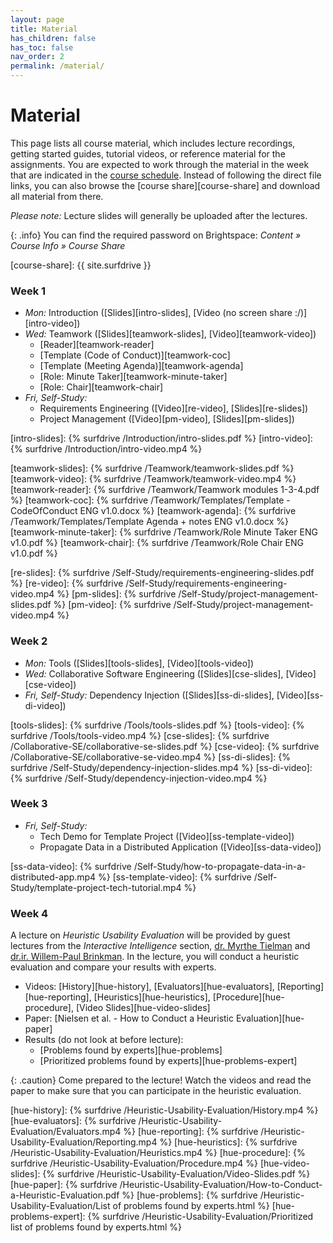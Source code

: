 ```yaml
---
layout: page
title: Material
has_children: false
has_toc: false
nav_order: 2
permalink: /material/
---
```


# Material

This page lists all course material, which includes lecture recordings, getting started guides, tutorial videos, or reference material for the assignments.
You are expected to work through the material in the week that are indicated in the [course schedule]({{site.baseurl}}/course_info/schedule/).
Instead of following the direct file links, you can also browse the [course share][course-share] and download all material from there.

*Please note:* Lecture slides will generally be uploaded after the lectures.

{: .info}
You can find the required password on Brightspace: *Content » Course Info » Course Share*



[course-share]: {{ site.surfdrive }}


### Week 1

- *Mon:* Introduction ([Slides][intro-slides], [Video (no screen share :/)][intro-video])
- *Wed:* Teamwork ([Slides][teamwork-slides], [Video][teamwork-video])
    - [Reader][teamwork-reader]
    - [Template (Code of Conduct)][teamwork-coc]
    - [Template (Meeting Agenda)][teamwork-agenda]
    - [Role: Minute Taker][teamwork-minute-taker]
    - [Role: Chair][teamwork-chair]
- *Fri, Self-Study:*
    - Requirements Engineering ([Video][re-video], [Slides][re-slides])
    - Project Management ([Video][pm-video], [Slides][pm-slides])

[intro-slides]: {% surfdrive /Introduction/intro-slides.pdf %}
[intro-video]: {% surfdrive /Introduction/intro-video.mp4 %}

[teamwork-slides]: {% surfdrive /Teamwork/teamwork-slides.pdf %}
[teamwork-video]: {% surfdrive /Teamwork/teamwork-video.mp4 %}
[teamwork-reader]: {% surfdrive /Teamwork/Teamwork modules 1-3-4.pdf %}
[teamwork-coc]: {% surfdrive /Teamwork/Templates/Template - CodeOfConduct ENG v1.0.docx %}
[teamwork-agenda]: {% surfdrive /Teamwork/Templates/Template Agenda + notes ENG v1.0.docx %}
[teamwork-minute-taker]: {% surfdrive /Teamwork/Role Minute Taker ENG v1.0.pdf %}
[teamwork-chair]: {% surfdrive /Teamwork/Role Chair ENG v1.0.pdf %}

[re-slides]: {% surfdrive /Self-Study/requirements-engineering-slides.pdf %}
[re-video]: {% surfdrive /Self-Study/requirements-engineering-video.mp4 %}
[pm-slides]: {% surfdrive /Self-Study/project-management-slides.pdf %}
[pm-video]: {% surfdrive /Self-Study/project-management-video.mp4 %}

### Week 2

- *Mon:* Tools ([Slides][tools-slides], [Video][tools-video])
- *Wed:* Collaborative Software Engineering ([Slides][cse-slides], [Video][cse-video])
- *Fri, Self-Study:* Dependency Injection ([Slides][ss-di-slides], [Video][ss-di-video])

[tools-slides]: {% surfdrive /Tools/tools-slides.pdf %}
[tools-video]: {% surfdrive /Tools/tools-video.mp4 %}
[cse-slides]: {% surfdrive /Collaborative-SE/collaborative-se-slides.pdf %}
[cse-video]: {% surfdrive /Collaborative-SE/collaborative-se-video.mp4 %}
[ss-di-slides]: {% surfdrive /Self-Study/dependency-injection-slides.mp4 %}
[ss-di-video]: {% surfdrive /Self-Study/dependency-injection-video.mp4 %}

### Week 3


- *Fri, Self-Study:*
    - Tech Demo for Template Project ([Video][ss-template-video])
    - Propagate Data in a Distributed Application ([Video][ss-data-video])

[ss-data-video]: {% surfdrive /Self-Study/how-to-propagate-data-in-a-distributed-app.mp4 %}
[ss-template-video]: {% surfdrive /Self-Study/template-project-tech-tutorial.mp4 %}



### Week 4

A lecture on *Heuristic Usability Evaluation* will be provided by guest lectures from the *Interactive Intelligence* section, [dr. Myrthe Tielman](http://ii.tudelft.nl/~myrthe/) and [dr.ir. Willem-Paul Brinkman](https://ii.tudelft.nl/willem-paul/index.php/node/1).
In the lecture, you will conduct a heuristic evaluation and compare your results with experts.

- Videos: [History][hue-history], [Evaluators][hue-evaluators], [Reporting][hue-reporting], [Heuristics][hue-heuristics], [Procedure][hue-procedure], [Video Slides][hue-video-slides]
- Paper: [Nielsen et al. - How to Conduct a Heuristic Evaluation][hue-paper]
- Results (do not look at before lecture):
    - [Problems found by experts][hue-problems]
    - [Prioritized problems found by experts][hue-problems-expert]

{: .caution}
Come prepared to the lecture! Watch the videos and read the paper to make sure that you can participate in the heuristic evaluation.



[hue-history]: {% surfdrive /Heuristic-Usability-Evaluation/History.mp4 %}
[hue-evaluators]: {% surfdrive /Heuristic-Usability-Evaluation/Evaluators.mp4 %}
[hue-reporting]: {% surfdrive /Heuristic-Usability-Evaluation/Reporting.mp4 %}
[hue-heuristics]: {% surfdrive /Heuristic-Usability-Evaluation/Heuristics.mp4 %}
[hue-procedure]: {% surfdrive /Heuristic-Usability-Evaluation/Procedure.mp4 %}
[hue-video-slides]: {% surfdrive /Heuristic-Usability-Evaluation/Video-Slides.pdf %}
[hue-paper]: {% surfdrive /Heuristic-Usability-Evaluation/How-to-Conduct-a-Heuristic-Evaluation.pdf %}
[hue-problems]: {% surfdrive /Heuristic-Usability-Evaluation/List of problems found by experts.html %}
[hue-problems-expert]: {% surfdrive /Heuristic-Usability-Evaluation/Prioritized list of problems found by experts.html %}

